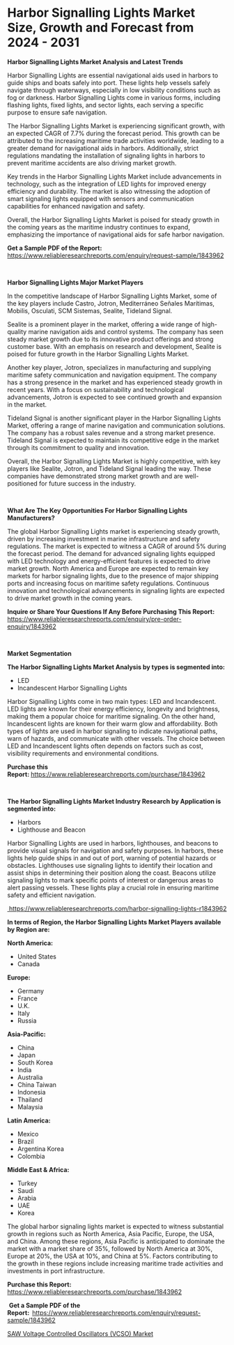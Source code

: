 <p><h1>Harbor Signalling Lights Market Size, Growth and Forecast from 2024 - 2031</h1></p><p><strong>Harbor Signalling Lights Market Analysis and Latest Trends</strong></p>
<p><p>Harbor Signalling Lights are essential navigational aids used in harbors to guide ships and boats safely into port. These lights help vessels safely navigate through waterways, especially in low visibility conditions such as fog or darkness. Harbor Signalling Lights come in various forms, including flashing lights, fixed lights, and sector lights, each serving a specific purpose to ensure safe navigation.</p><p>The Harbor Signalling Lights Market is experiencing significant growth, with an expected CAGR of 7.7% during the forecast period. This growth can be attributed to the increasing maritime trade activities worldwide, leading to a greater demand for navigational aids in harbors. Additionally, strict regulations mandating the installation of signaling lights in harbors to prevent maritime accidents are also driving market growth.</p><p>Key trends in the Harbor Signalling Lights Market include advancements in technology, such as the integration of LED lights for improved energy efficiency and durability. The market is also witnessing the adoption of smart signaling lights equipped with sensors and communication capabilities for enhanced navigation and safety.</p><p>Overall, the Harbor Signalling Lights Market is poised for steady growth in the coming years as the maritime industry continues to expand, emphasizing the importance of navigational aids for safe harbor navigation.</p></p>
<p><strong>Get a Sample PDF of the Report:&nbsp;</strong> <a href="https://www.reliableresearchreports.com/enquiry/request-sample/1843962">https://www.reliableresearchreports.com/enquiry/request-sample/1843962</a></p>
<p>&nbsp;</p>
<p><strong>Harbor Signalling Lights Major Market Players</strong></p>
<p><p>In the competitive landscape of Harbor Signalling Lights Market, some of the key players include Castro, Jotron, Mediterráneo Señales Marítimas, Mobilis, Osculati, SCM Sistemas, Sealite, Tideland Signal. </p><p>Sealite is a prominent player in the market, offering a wide range of high-quality marine navigation aids and control systems. The company has seen steady market growth due to its innovative product offerings and strong customer base. With an emphasis on research and development, Sealite is poised for future growth in the Harbor Signalling Lights Market.</p><p>Another key player, Jotron, specializes in manufacturing and supplying maritime safety communication and navigation equipment. The company has a strong presence in the market and has experienced steady growth in recent years. With a focus on sustainability and technological advancements, Jotron is expected to see continued growth and expansion in the market.</p><p>Tideland Signal is another significant player in the Harbor Signalling Lights Market, offering a range of marine navigation and communication solutions. The company has a robust sales revenue and a strong market presence. Tideland Signal is expected to maintain its competitive edge in the market through its commitment to quality and innovation.</p><p>Overall, the Harbor Signalling Lights Market is highly competitive, with key players like Sealite, Jotron, and Tideland Signal leading the way. These companies have demonstrated strong market growth and are well-positioned for future success in the industry.</p></p>
<p>&nbsp;</p>
<p><strong>What Are The Key Opportunities For Harbor Signalling Lights Manufacturers?</strong></p>
<p><p>The global Harbor Signalling Lights market is experiencing steady growth, driven by increasing investment in marine infrastructure and safety regulations. The market is expected to witness a CAGR of around 5% during the forecast period. The demand for advanced signaling lights equipped with LED technology and energy-efficient features is expected to drive market growth. North America and Europe are expected to remain key markets for harbor signaling lights, due to the presence of major shipping ports and increasing focus on maritime safety regulations. Continuous innovation and technological advancements in signaling lights are expected to drive market growth in the coming years.</p></p>
<p><strong>Inquire or Share Your Questions If Any Before Purchasing This Report:</strong> <a href="https://www.reliableresearchreports.com/enquiry/pre-order-enquiry/1843962">https://www.reliableresearchreports.com/enquiry/pre-order-enquiry/1843962</a></p>
<p>&nbsp;</p>
<p><strong>Market Segmentation</strong></p>
<p><strong>The Harbor Signalling Lights Market Analysis by types is segmented into:</strong></p>
<p><ul><li>LED</li><li>Incandescent Harbor Signalling Lights</li></ul></p>
<p><p>Harbor Signalling Lights come in two main types: LED and Incandescent. LED lights are known for their energy efficiency, longevity and brightness, making them a popular choice for maritime signaling. On the other hand, Incandescent lights are known for their warm glow and affordability. Both types of lights are used in harbor signaling to indicate navigational paths, warn of hazards, and communicate with other vessels. The choice between LED and Incandescent lights often depends on factors such as cost, visibility requirements and environmental conditions.</p></p>
<p><strong>Purchase this Report:&nbsp;</strong><a href="https://www.reliableresearchreports.com/purchase/1843962">https://www.reliableresearchreports.com/purchase/1843962</a></p>
<p>&nbsp;</p>
<p><strong>The Harbor Signalling Lights Market Industry Research by Application is segmented into:</strong></p>
<p><ul><li>Harbors</li><li>Lighthouse and Beacon</li></ul></p>
<p><p>Harbor Signalling Lights are used in harbors, lighthouses, and beacons to provide visual signals for navigation and safety purposes. In harbors, these lights help guide ships in and out of port, warning of potential hazards or obstacles. Lighthouses use signaling lights to identify their location and assist ships in determining their position along the coast. Beacons utilize signaling lights to mark specific points of interest or dangerous areas to alert passing vessels. These lights play a crucial role in ensuring maritime safety and efficient navigation.</p></p>
<p><a href="https://www.reliableresearchreports.com/harbor-signalling-lights-r1843962">&nbsp;https://www.reliableresearchreports.com/harbor-signalling-lights-r1843962</a></p>
<p><strong>In terms of Region, the Harbor Signalling Lights Market Players available by Region are:</strong></p>
<p>
    <p> <strong> North America: </strong>
        <ul>
            <li>United States</li>
            <li>Canada</li>
        </ul>
        </p> 
    <p> <strong> Europe: </strong>
        <ul>
            <li>Germany</li>
            <li>France</li>
            <li>U.K.</li>
            <li>Italy</li>
            <li>Russia</li>
        </ul>
        </p> 
    <p> <strong> Asia-Pacific: </strong>
        <ul>
            <li>China</li>
            <li>Japan</li>
            <li>South Korea</li>
            <li>India</li>
            <li>Australia</li>
            <li>China Taiwan</li>
            <li>Indonesia</li>
            <li>Thailand</li>
            <li>Malaysia</li>
        </ul>
        </p> 
    <p> <strong> Latin America: </strong>
        <ul>
            <li>Mexico</li>
            <li>Brazil</li>
            <li>Argentina Korea</li>
            <li>Colombia</li>
        </ul>
        </p> 
    <p> <strong> Middle East & Africa: </strong>
        <ul>
            <li>Turkey</li>
            <li>Saudi</li>
            <li>Arabia</li>
            <li>UAE</li>
            <li>Korea</li>
        </ul>
    </p>
    </p>
<p><p>The global harbor signaling lights market is expected to witness substantial growth in regions such as North America, Asia Pacific, Europe, the USA, and China. Among these regions, Asia Pacific is anticipated to dominate the market with a market share of 35%, followed by North America at 30%, Europe at 20%, the USA at 10%, and China at 5%. Factors contributing to the growth in these regions include increasing maritime trade activities and investments in port infrastructure.</p></p>
<p><strong>Purchase this Report: </strong><a href="https://www.reliableresearchreports.com/purchase/1843962">https://www.reliableresearchreports.com/purchase/1843962</a></p>
<p>&nbsp;<strong>Get a Sample PDF of the Report:&nbsp;&nbsp;</strong><a href="https://www.reliableresearchreports.com/enquiry/request-sample/1843962">https://www.reliableresearchreports.com/enquiry/request-sample/1843962</a></p>
<p><strong></strong></p>
<p><p><a href="https://view.publitas.com/reportprime-1/saw-voltage-controlled-oscillators-vcso-market-outlook-and-forecast-from-2024-to-2031/">SAW Voltage Controlled Oscillators (VCSO) Market</a></p></p>
